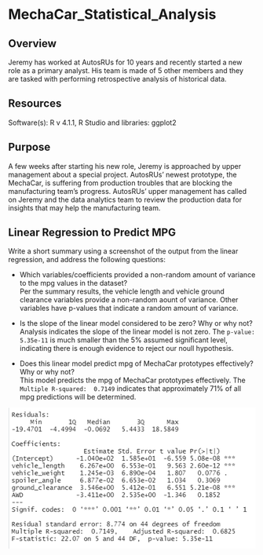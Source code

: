 #  MechaCar_Statistical_Analysis
## Overview
Jeremy has worked at AutosRUs for 10 years and recently started a new role as a primary analyst.  His team is made of 5 other members and they are tasked with performing retrospective analysis of historical data.

## Resources
Software(s): R v 4.1.1, R Studio and libraries:  ggplot2

## Purpose
A few weeks after starting his new role, Jeremy is approached by upper management about a special project. AutosRUs’ newest prototype, the MechaCar, is suffering from production troubles that are blocking the manufacturing team’s progress. AutosRUs’ upper management has called on Jeremy and the data analytics team to review the production data for insights that may help the manufacturing team.

## Linear Regression to Predict MPG

Write a short summary using a screenshot of the output from the linear regression, and address the following questions:

* Which variables/coefficients provided a non-random amount of variance to the mpg values in the dataset?<br/>
Per the summary results, the vehicle length and vehicle ground clearance variables provide a non-random aount of variance.  Other variables have p-values that indicate a random amount of variance.<br/>

* Is the slope of the linear model considered to be zero? Why or why not?<br/>
Analysis indicates the slope of the linear model is not zero.  The ```p-value: 5.35e-11``` is much smaller than the 5% assumed significant level, indicating there is enough evidence to reject our noull hypothesis.<br/>

* Does this linear model predict mpg of MechaCar prototypes effectively? Why or why not?<br/>
This model predicts the mpg of MechaCar prototypes effectively.  The ```Multiple R-squared:  0.7149``` indicates that approximately 71% of all mpg predictions will be determined.<br/>

![](Deliverable1.PNG)<br/>
